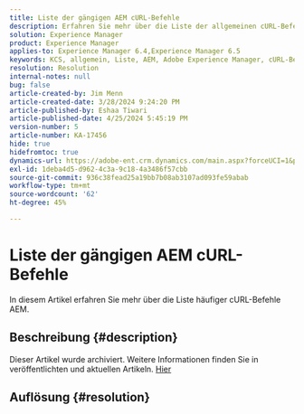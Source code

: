 ```yaml
---
title: Liste der gängigen AEM cURL-Befehle
description: Erfahren Sie mehr über die Liste der allgemeinen cURL-Befehle AEM.
solution: Experience Manager
product: Experience Manager
applies-to: Experience Manager 6.4,Experience Manager 6.5
keywords: KCS, allgemein, Liste, AEM, Adobe Experience Manager, cURL-Befehle, FAQ, 6.4, 6.5
resolution: Resolution
internal-notes: null
bug: false
article-created-by: Jim Menn
article-created-date: 3/28/2024 9:24:20 PM
article-published-by: Eshaa Tiwari
article-published-date: 4/25/2024 5:45:19 PM
version-number: 5
article-number: KA-17456
hide: true
hidefromtoc: true
dynamics-url: https://adobe-ent.crm.dynamics.com/main.aspx?forceUCI=1&pagetype=entityrecord&etn=knowledgearticle&id=1e751985-49ed-ee11-a204-6045bd006268
exl-id: 1deba4d5-d962-4c3a-9c18-4a3486f57cbb
source-git-commit: 936c38fead25a19bb7b08ab3107ad093fe59abab
workflow-type: tm+mt
source-wordcount: '62'
ht-degree: 45%

---
```


# Liste der gängigen AEM cURL-Befehle


In diesem Artikel erfahren Sie mehr über die Liste häufiger cURL-Befehle AEM.

## Beschreibung {#description}

Dieser Artikel wurde archiviert. Weitere Informationen finden Sie in veröffentlichten und aktuellen Artikeln. [Hier](https://experienceleague.adobe.com/search.html?lang=de#sort=relevancy)

## Auflösung {#resolution}
